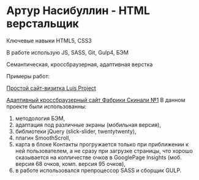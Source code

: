 # Артур Насибуллин - HTML верстальщик 

Ключевые навыки HTML5, CSS3

В работе использую JS, SASS, Git, Gulp4, БЭМ

Семантическая, кроссбраузерная, адаптивная верстка

Примеры работ:

[Простой сайт-визитка Luis Project](ArturNasibullin.github.io/LuisProject/ "Простой сайт-визитка Luis Project")

[Адаптивный кроссбраузерный сайт Фабрики Скинали №1](ArturNasibullin.github.io/SkinaliProject)
В данном проекте были использованны: 
1) методология БЭМ,
2) адаптация под различные экраны (мобильная версия),
3) библиотеки jQuery (slick-slider, twentytwenty),
4) плагин SmoothScroll,
5) карта в блоке Контакты прогружается только при приближении к ней пользователем, а не сразу при загрузке страницы, что хорошо сказывается на колличестве очков в GooglePage Insights (моб. версия 68 очков, комп. версия 95 очков),
6) в работе использовался препроцессор SASS и сборщик GULP.
